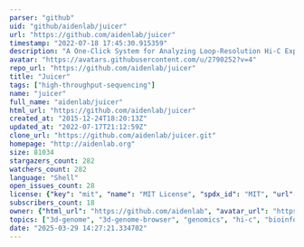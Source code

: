 ```yaml
---
parser: "github"
uid: "github/aidenlab/juicer"
url: "https://github.com/aidenlab/juicer"
timestamp: "2022-07-18 17:45:30.915359"
description: "A One-Click System for Analyzing Loop-Resolution Hi-C Experiments"
avatar: "https://avatars.githubusercontent.com/u/2790252?v=4"
repo_url: "https://github.com/aidenlab/juicer"
title: "Juicer"
tags: ["high-throughput-sequencing"]
name: "juicer"
full_name: "aidenlab/juicer"
html_url: "https://github.com/aidenlab/juicer"
created_at: "2015-12-24T18:20:13Z"
updated_at: "2022-07-17T21:12:59Z"
clone_url: "https://github.com/aidenlab/juicer.git"
homepage: "http://aidenlab.org"
size: 81034
stargazers_count: 282
watchers_count: 282
language: "Shell"
open_issues_count: 28
license: {"key": "mit", "name": "MIT License", "spdx_id": "MIT", "url": "https://api.github.com/licenses/mit", "node_id": "MDc6TGljZW5zZTEz"}
subscribers_count: 18
owner: {"html_url": "https://github.com/aidenlab", "avatar_url": "https://avatars.githubusercontent.com/u/2790252?v=4", "login": "aidenlab", "type": "Organization"}
topics: ["3d-genome", "3d-genome-browser", "genomics", "hi-c", "bioinformatics", "ngs"]
date: "2025-03-29 14:27:21.334702"
---
```

